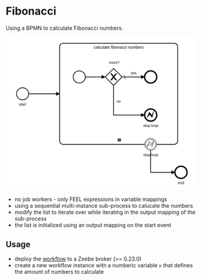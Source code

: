 # Fibonacci

Using a BPMN to calculate Fibonacci numbers.

![BPMN](fibonacci.png)

* no job workers - only FEEL expressions in variable mappings
* using a sequential multi-instance sub-process to calucate the numbers
* modify the list to iterate over while iterating in the output mapping of the sub-process
* the list is initialized using an output mapping on the start event

## Usage
* deploy the [workflow](fibonacci.bpmn) to a Zeebe broker (>= 0.23.0)
* create a new workflow instance with a numberic variable `x` that defines the amount of numbers to calculate

